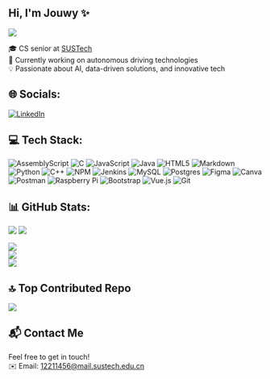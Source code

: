  ## Hi, I'm Jouwy ✨
 
[![](https://visitcount.itsvg.in/api?id=Jouwy&icon=0&color=10)](https://visitcount.itsvg.in)

🎓 CS senior at [SUSTech](https://www.sustech.edu.cn/en/)<br>
🤖 Currently working on autonomous driving technologies<br>
💡 Passionate about AI, data-driven solutions, and innovative tech<br>

## 🌐 Socials:
[![LinkedIn](https://img.shields.io/badge/LinkedIn-%230077B5.svg?logo=linkedin&logoColor=white)](https://linkedin.com/in/jaouhara-zerhouni-khal-b720a2357) 

## 💻 Tech Stack:
![AssemblyScript](https://img.shields.io/badge/assembly%20script-%23000000.svg?style=for-the-badge&logo=assemblyscript&logoColor=white) ![C](https://img.shields.io/badge/c-%2300599C.svg?style=for-the-badge&logo=c&logoColor=white) ![JavaScript](https://img.shields.io/badge/javascript-%23323330.svg?style=for-the-badge&logo=javascript&logoColor=%23F7DF1E) ![Java](https://img.shields.io/badge/java-%23ED8B00.svg?style=for-the-badge&logo=openjdk&logoColor=white) ![HTML5](https://img.shields.io/badge/html5-%23E34F26.svg?style=for-the-badge&logo=html5&logoColor=white) ![Markdown](https://img.shields.io/badge/markdown-%23000000.svg?style=for-the-badge&logo=markdown&logoColor=white) ![Python](https://img.shields.io/badge/python-3670A0?style=for-the-badge&logo=python&logoColor=ffdd54) ![C++](https://img.shields.io/badge/c++-%2300599C.svg?style=for-the-badge&logo=c%2B%2B&logoColor=white) ![NPM](https://img.shields.io/badge/NPM-%23CB3837.svg?style=for-the-badge&logo=npm&logoColor=white) ![Jenkins](https://img.shields.io/badge/jenkins-%232C5263.svg?style=for-the-badge&logo=jenkins&logoColor=white) ![MySQL](https://img.shields.io/badge/mysql-4479A1.svg?style=for-the-badge&logo=mysql&logoColor=white) ![Postgres](https://img.shields.io/badge/postgres-%23316192.svg?style=for-the-badge&logo=postgresql&logoColor=white) ![Figma](https://img.shields.io/badge/figma-%23F24E1E.svg?style=for-the-badge&logo=figma&logoColor=white) ![Canva](https://img.shields.io/badge/Canva-%2300C4CC.svg?style=for-the-badge&logo=Canva&logoColor=white) ![Postman](https://img.shields.io/badge/Postman-FF6C37?style=for-the-badge&logo=postman&logoColor=white) ![Raspberry Pi](https://img.shields.io/badge/-Raspberry_Pi-C51A4A?style=for-the-badge&logo=Raspberry-Pi) ![Bootstrap](https://img.shields.io/badge/bootstrap-%238511FA.svg?style=for-the-badge&logo=bootstrap&logoColor=white) ![Vue.js](https://img.shields.io/badge/vue.js-%2335495e.svg?style=for-the-badge&logo=vuedotjs&logoColor=%234FC08D) ![Git](https://img.shields.io/badge/git-%23F05033.svg?style=for-the-badge&logo=git&logoColor=white)
## 📊 GitHub Stats:
![](https://github-readme-stats.vercel.app/api/top-langs/?username=Jouwy&theme=radical&hide_border=false&include_all_commits=false&count_private=false&layout=compact)
![](https://github-readme-stats.vercel.app/api/top-langs/?username=Jouwy&theme=transparent&hide_border=false&include_all_commits=false&count_private=false&layout=compact)




![](https://github-readme-stats.vercel.app/api?username=Jouwy&theme=transparent&hide_border=false&include_all_commits=false&count_private=false)<br/>
![](https://nirzak-streak-stats.vercel.app/?user=Jouwy&theme=transparent&hide_border=false)<br/>
![](https://github-readme-stats.vercel.app/api/top-langs/?username=Jouwy&theme=transparent&hide_border=false&include_all_commits=false&count_private=false&layout=compact)

## 🔝 Top Contributed Repo
![](https://github-contributor-stats.vercel.app/api?username=Jouwy&limit=5&theme=dark&combine_all_yearly_contributions=true)


## 📬 Contact Me
Feel free to get in touch!<br>
✉️ Email: 12211456@mail.sustech.edu.cn<br>
